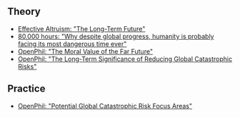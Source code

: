 <!-- TITLE: Background on Future Risks -->
<!-- SUBTITLE: Fundamental-level reading on assessing existential / catastrophic future risks generally -->

## Theory

* [Effective Altruism: "The Long-Term Future"](https://www.effectivealtruism.org/articles/cause-profile-long-run-future/)
* [80,000 hours: "Why despite global progress, humanity is probably facing its most dangerous time ever"](https://80000hours.org/articles/extinction-risk/)
* [OpenPhil: "The Moral Value of the Far Future"](https://www.openphilanthropy.org/blog/moral-value-far-future)
* [OpenPhil: "The Long-Term Significance of Reducing Global Catastrophic Risks"](https://www.openphilanthropy.org/blog/long-term-significance-reducing-global-catastrophic-risks)

## Practice

* [OpenPhil: "Potential Global Catastrophic Risk Focus Areas"](https://www.openphilanthropy.org/blog/potential-global-catastrophic-risk-focus-areas)